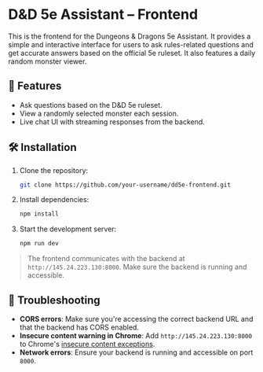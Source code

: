 # D&D 5e Assistant – Frontend

This is the frontend for the Dungeons & Dragons 5e Assistant. It provides a simple and interactive interface for users to ask rules-related questions and get accurate answers based on the official 5e ruleset. It also features a daily random monster viewer.

## 🚀 Features

- Ask questions based on the D&D 5e ruleset.
- View a randomly selected monster each session.
- Live chat UI with streaming responses from the backend.

## 🛠️ Installation

1. Clone the repository:
   ```bash
   git clone https://github.com/your-username/dd5e-frontend.git
   ```

2. Install dependencies:
   ```bash
   npm install
   ```

3. Start the development server:
   ```bash
   npm run dev
   ```

> The frontend communicates with the backend at `http://145.24.223.130:8000`. Make sure the backend is running and accessible.

## 🧯 Troubleshooting

- **CORS errors**: Make sure you're accessing the correct backend URL and that the backend has CORS enabled.
- **Insecure content warning in Chrome**: Add `http://145.24.223.130:8000` to Chrome's [insecure content exceptions](chrome://settings/content/insecureContent).
- **Network errors**: Ensure your backend is running and accessible on port `8000`.
